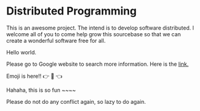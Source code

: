 Distributed Programming
=======================

This is an awesome project. The intend is to develop software distributed.
I welcome all of you to come help grow this sourcebase so that we can create a wonderful software free for all.

Hello world.

Please go to Google website to search more information. Here is the [link.](http://google.com)

Emoji is here!! :point_right: :raised_hands: :point_left:


Hahaha, this is so fun ~~~~ 

Please do not do any conflict again, so lazy to do again.
